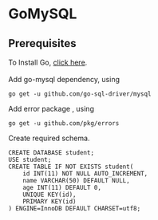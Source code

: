 # GoMySQL

## Prerequisites
To Install Go, <a href="https://golang.org/doc/install">click here</a>.<br/><br/>
Add go-mysql dependency, using 
```
go get -u github.com/go-sql-driver/mysql
```
Add error package , using 
```
go get -u github.com/pkg/errors
```
Create required schema.<br/>
```
CREATE DATABASE student;
USE student;
CREATE TABLE IF NOT EXISTS student(
    id INT(11) NOT NULL AUTO_INCREMENT, 
    name VARCHAR(50) DEFAULT NULL,
    age INT(11) DEFAULT 0,
    UNIQUE KEY(id),
    PRIMARY KEY(id)
) ENGINE=InnoDB DEFAULT CHARSET=utf8;
```


